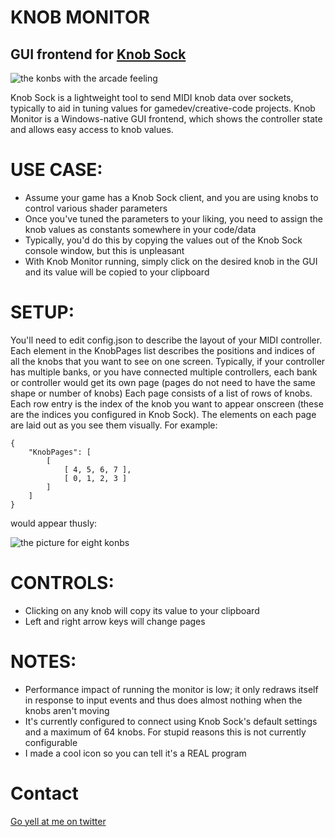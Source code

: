 # KNOB MONITOR
## GUI frontend for [Knob Sock](https://github.com/AmazingThew/KnobSock)

![the konbs with the arcade feeling](https://i.imgur.com/mV7Il6D.png)

Knob Sock is a lightweight tool to send MIDI knob data over sockets, typically to aid in tuning values for gamedev/creative-code projects.
Knob Monitor is a Windows-native GUI frontend, which shows the controller state and allows easy access to knob values.

# USE CASE:
- Assume your game has a Knob Sock client, and you are using knobs to control various shader parameters
- Once you've tuned the parameters to your liking, you need to assign the knob values as constants somewhere in your code/data
- Typically, you'd do this by copying the values out of the Knob Sock console window, but this is unpleasant
- With Knob Monitor running, simply click on the desired knob in the GUI and its value will be copied to your clipboard

# SETUP:
You'll need to edit config.json to describe the layout of your MIDI controller. Each element in the KnobPages list describes the positions and indices of all the knobs that you want to see on one screen.
Typically, if your controller has multiple banks, or you have connected multiple controllers, each bank or controller would get its own page (pages do not need to have the same shape or number of knobs)
Each page consists of a list of rows of knobs. Each row entry is the index of the knob you want to appear onscreen (these are the indices you configured in Knob Sock).
The elements on each page are laid out as you see them visually. For example:

```
{
    "KnobPages": [
        [
            [ 4, 5, 6, 7 ],
            [ 0, 1, 2, 3 ]
        ]
	]
}
```
would appear thusly:

![the picture for eight konbs](https://i.imgur.com/iG7UF9P.png)

# CONTROLS:
- Clicking on any knob will copy its value to your clipboard
- Left and right arrow keys will change pages

# NOTES:
- Performance impact of running the monitor is low; it only redraws itself in response to input events and thus does almost nothing when the knobs aren't moving
- It's currently configured to connect using Knob Sock's default settings and a maximum of 64 knobs. For stupid reasons this is not currently configurable
- I made a cool icon so you can tell it's a REAL program

# Contact
[Go yell at me on twitter](https://twitter.com/AmazingThew)
